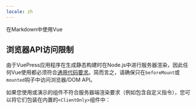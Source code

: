 ```yaml
---
locale: zh
---
```

在Markdown中使用Vue

## 浏览器API访问限制

由于VuePress应用程序在生成静态构建时在Node.js中进行服务器渲染，因此任何Vue使用都必须符合[通用代码要求](https://ssr.vuejs.org/en/universal.html)。简而言之，请确保只在`beforeMount`或`mounted`钩子中访问浏览器/DOM API。

如果您使用或演示的组件不符合服务器端渲染要求（例如包含自定义指令），您可以将它们包装在内置的`<ClientOnly>`组件中：